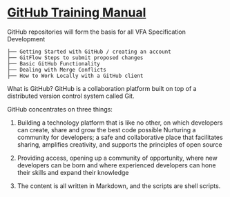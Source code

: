 # [GitHub Training Manual](https://volumetricformat.github.io/GitHub_Training/#/01_creating_an_account)

GitHub repositories will form the basis for all VFA Specification Development

```
├── Getting Started with GitHub / creating an account
├── GitFlow Steps to submit proposed changes
├── Basic GitHub Functionality 
├── Dealing with Merge Conflicts   
├── How to Work Locally with a GitHub client

```

What is GitHub? GitHub is a collaboration platform built on top of a distributed version control system called Git.

GitHub concentrates on three things:

1. Building a technology platform that is like no other, on which developers can create, share and grow the best code possible
Nurturing a community for developers; a safe and collaborative place that facilitates sharing, amplifies creativity, and supports the principles of open source

2. Providing access, opening up a community of opportunity, where new developers can be born and where experienced developers can hone their skills and expand their knowledge

3. The content is all written in Markdown, and the scripts are shell scripts.
